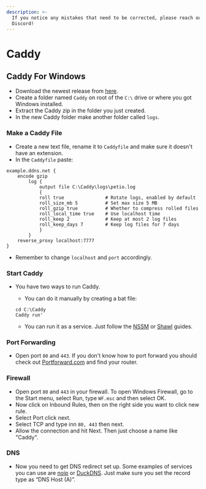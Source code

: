 ```yaml
---
description: >-
  If you notice any mistakes that need to be corrected, please reach out on
  Discord!
---
```


# Caddy

## Caddy For Windows

* Download the newest release from [here](https://caddyserver.com/v2).
* Create a folder named `Caddy` on root of the `C:\` drive or where you got Windows installed.
* Extract the Caddy zip in the folder you just created.
* In the new Caddy folder make another folder called `logs`.

### Make a Caddy File

* Create a new text file, rename it to `Caddyfile` and make sure it doesn't have an extension.
* In the `Caddyfile` paste:

```text
example.ddns.net {
    encode gzip
        log {
            output file C:\Caddy\logs\petio.log
            {
            roll true               # Rotate logs, enabled by default
            roll_size_mb 5          # Set max size 5 MB
            roll_gzip true          # Whether to compress rolled files
            roll_local_time true    # Use localhost time
            roll_keep 2             # Keep at most 2 log files
            roll_keep_days 7        # Keep log files for 7 days
            }
        }
    reverse_proxy localhost:7777
}
```

* Remember to change `localhost` and `port` accordingly.

### Start Caddy

* You have two ways to run Caddy.

  * You can do it manually by creating a bat file:

  ```text
  cd C:\Caddy
  Caddy run'
  ```

  * You can run it as a service. Just follow the [NSSM](../install-guides/windows.md#nssm) or [Shawl](../install-guides/windows.md#shawl) guides.

### Port Forwarding

* Open port `80` and `443`.  If you don't know how to port forward you should check out [Portforward.com](https://portforward.com/router/) and find your router.

### Firewall

* Open port `80` and `443` in your firewall. To open Windows Firewall, go to the Start menu, select Run, type `WF.msc` and then select OK.
* Now click on Inbound Rules, then on the right side you want to click new rule.
* Select Port click next.
* Select TCP and type inn `80, 443` then next.
* Allow the connection and hit Next. Then just choose a name like "Caddy".

### DNS

* Now you need to get DNS redirect set up.  Some examples of services you can use are [noip](https://www.noip.com/) or [DuckDNS](https://www.duckdns.org/). Just make sure you set the record type as “DNS Host \(A\)”.

## 

